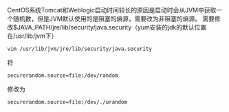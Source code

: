 CentOS系统Tomcat和Weblogic启动时间较长的原因是启动时会从JVM中获取一个随机数，但是JVM默认使用的是阻塞的熵源，需要改为非阻塞的熵源。
需要修改$JAVA_PATH/jre/lib/security/java.security（yum安装的jdk的默认位置在/usr/lib/jvm下）
```
vim /usr/lib/jvm/jre/lib/security/java.security
```
将
```
securerandom.source=file:/dev/random
```
修改为
```
securerandom.source=file:/dev/./urandom
```